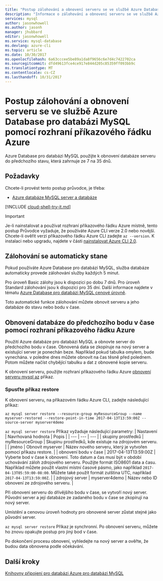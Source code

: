 ```yaml
---
title: "Postup zálohování a obnovení serveru se ve službě Azure Database pro databázi MySQL | Microsoft Docs"
description: "Informace o zálohování a obnovení serveru se ve službě Azure Database pro databázi MySQL pomocí rozhraní příkazového řádku Azure."
services: mysql
author: jasonwhowell
ms.author: jasonh
manager: jhubbard
editor: jasonwhowell
ms.service: mysql-database
ms.devlang: azure-cli
ms.topic: article
ms.date: 10/30/2017
ms.openlocfilehash: 6a63cccee5be89a1da8f9656c6e7d4c7422702ca
ms.sourcegitcommit: dfd49613fce4ce917e844d205c85359ff093bb9c
ms.translationtype: MT
ms.contentlocale: cs-CZ
ms.lasthandoff: 10/31/2017
---
```

# <a name="how-to-backup-and-restore-a-server-in-azure-database-for-mysql-by-using-the-azure-cli"></a>Postup zálohování a obnovení serveru se ve službě Azure Database pro databázi MySQL pomocí rozhraní příkazového řádku Azure

Azure Database pro databázi MySQL použijte k obnovení databáze serveru do předchozího stavu, která zahrnuje ze 7 na 35 dnů.

## <a name="prerequisites"></a>Požadavky
Chcete-li provést tento postup průvodce, je třeba:
- [Azure databáze MySQL server a databáze](quickstart-create-mysql-server-database-using-azure-portal.md)

[!INCLUDE [cloud-shell-try-it.md](../../includes/cloud-shell-try-it.md)]

> [!IMPORTANT]
> Je-li nainstalovat a používat rozhraní příkazového řádku Azure místně, tento postup Průvodce vyžaduje, že používáte Azure CLI verze 2.0 nebo novější. Chcete-li ověřit verzi příkazového řádku Azure CLI zadejte `az --version`. K instalaci nebo upgradu, najdete v části [nainstalovat Azure CLI 2.0]( /cli/azure/install-azure-cli).

## <a name="backup-happens-automatically"></a>Zálohování se automaticky stane
Pokud používáte Azure Database pro databázi MySQL, služba databáze automaticky provede zálohování služby každých 5 minut. 

Pro úroveň Basic zálohy jsou k dispozici po dobu 7 dnů. Pro úroveň Standard zálohování jsou k dispozici pro 35 dní. Další informace najdete v tématu [Azure Database pro databázi MySQL cenové úrovně](concepts-service-tiers.md).

Toto automatické funkce zálohování můžete obnovit serveru a jeho databáze do stavu nebo bodu v čase.

## <a name="restore-a-database-to-a-previous-point-in-time-by-using-the-azure-cli"></a>Obnovení databáze do předchozího bodu v čase pomocí rozhraní příkazového řádku Azure
Použití Azure databáze pro databázi MySQL a obnovte server do předchozího bodu v čase. Obnovená data se zkopíruje na nový server a existující server je ponechán beze. Například pokud tabulka omylem, bude vynechána. v poledne dnes můžete obnovit na čas těsně před polednem. Potom můžete načíst chybějící tabulku a dat z obnovené kopie serveru. 

K obnovení serveru, použijte rozhraní příkazového řádku Azure [obnovení serveru mysql az](/cli/azure/mysql/server#restore) příkaz.

### <a name="run-the-restore-command"></a>Spusťte příkaz restore

K obnovení serveru, na příkazovém řádku Azure CLI, zadejte následující příkaz:

```azurecli-interactive
az mysql server restore --resource-group myResourceGroup --name myserver-restored --restore-point-in-time 2017-04-13T13:59:00Z --source-server myserver4demo
```

`az mysql server restore` Příkaz vyžaduje následující parametry:
| Nastavení | Navrhovaná hodnota | Popis  |
| --- | --- | --- |
| skupiny prostředků | myResourceGroup |  Skupinu prostředků, kde existuje na zdrojovém serveru.  |
| jméno | Obnovit myserver | Název nového serveru, který je vytvořen pomocí příkazu restore. |
| obnovení bodu v čase | 2017-04-13T13:59:00Z | Vyberte bod v čase k obnovení. Toto datum a čas musí být v období uchovávání záloh zdrojového serveru. Použijte formát ISO8601 data a času. Například můžete použít vlastní místní časové pásmo, jako například `2017-04-13T05:59:00-08:00`. Můžete také použít formát zulština UTC, například `2017-04-13T13:59:00Z`. |
| zdrojový server | myserver4demo | Název nebo ID obnovení ze zdrojového serveru. |

Při obnovení serveru do dřívějšího bodu v čase, se vytvoří nový server. Původní server a její databáze ze zadaného bodu v čase se zkopírují na nový server.

Umístění a cenovou úroveň hodnoty pro obnovené server zůstat stejné jako původní server. 

`az mysql server restore` Příkaz je synchronní. Po obnovení serveru, můžete ho znovu opakujte postup pro jiný bod v čase. 

Po dokončení procesu obnovení, vyhledejte na nový server a ověřte, že budou data obnovena podle očekávání.

## <a name="next-steps"></a>Další kroky
[Knihovny připojení pro databázi Azure pro databázi MySQL](concepts-connection-libraries.md)
